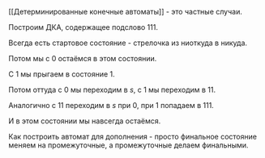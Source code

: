[[Детерминированные конечные автоматы]] - это частные случаи.

Построим ДКА, содержащее подслово 111.

Всегда есть стартовое состояние - стрелочка из ниоткуда в никуда.

Потом мы с 0 остаёмся в этом состоянии.

С 1 мы прыгаем в состояние 1.

Потом оттуда с 0 мы переходим в $s$, с 1 мы переходим в 11.

Аналогично с 11 переходим в $s$ при 0, при 1 попадаем в 111.

И в этом состоянии мы навсегда остаёмся.

Как построить автомат для дополнения - просто финальное состояние меняем на промежуточные, а промежуточные делаем финальными.
